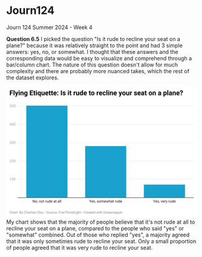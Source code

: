 # Journ124
Journ 124 Summer 2024 - Week 4

**Question 6.5**
I picked the question "Is it rude to recline your seat on a plane?" because it was relatively straight to the point and had 3 simple answers: yes, no, or somewhat. I thought that these answers and the corresponding data would be easy to visualize and comprehend through a bar/column chart. The nature of this question doesn't allow for much complexity and there are probably more nuanced takes, which the rest of the dataset explores.

![alt text](q85AY-flying-etiquette-is-it-rude-to-recline-your-seat-on-a-plane-.png)
My chart shows that the majority of people believe that it's not rude at all to recline your seat on a plane, compared to the people who said "yes" or "somewhat" combined. Out of those who replied "yes", a majority agreed that it was only sometimes rude to recline your seat. Only a small proportion of people agreed that it was very rude to recline your seat.
